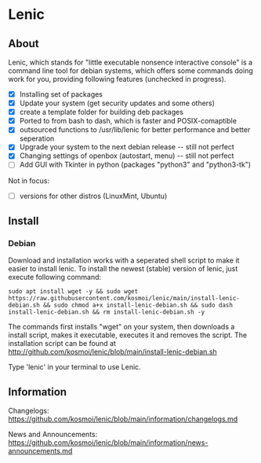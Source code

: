# Lenic

## About

Lenic, which stands for "little executable nonsence interactive console" is a command line tool for debian systems, which offers some commands doing work for you, providing following features (unchecked in progress).

- [x] Installing set of packages
- [x] Update your system (get security updates and some others)
- [x] create a template folder for building deb packages
- [x] Ported to from bash to dash, which is faster and POSIX-comaptible
- [x] outsourced functions to /usr/lib/lenic for better performance and better seperation
- [x] Upgrade your system to the next debian release -- still not perfect
- [x] Changing settings of openbox (autostart, menu) -- still not perfect
- [ ] Add GUI with Tkinter in python (packages "python3" and "python3-tk")

Not in focus:

- [ ] versions for other distros (LinuxMint, Ubuntu)

## Install

### Debian

Download and installation works with a seperated shell script to make it easier to install lenic. To install the newest (stable) version of lenic, just execute following command:

`sudo apt install wget -y && sudo wget https://raw.githubusercontent.com/kosmoi/lenic/main/install-lenic-debian.sh && sudo chmod a+x install-lenic-debian.sh && sudo dash install-lenic-debian.sh && rm install-lenic-debian.sh -y`

The commands first installs "wget" on your system, then downloads a install script, makes it executable, executes it and removes the script. The installation script can be found at http://github.com/kosmoi/lenic/blob/main/install-lenic-debian.sh

Type 'lenic' in your terminal to use Lenic.

## Information

Changelogs: https://github.com/kosmoi/lenic/blob/main/information/changelogs.md

News and Announcements: https://github.com/kosmoi/lenic/blob/main/information/news-announcements.md
